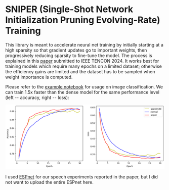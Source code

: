 # SNIPER (Single-Shot Network Initialization Pruning Evolving-Rate) Training

This library is meant to accelerate neural net training by initially starting at a high sparsity so that gradient updates go to important weights, then progressively reducing sparsity to fine-tune the model. The process is explained in this [paper](https://arxiv.org/abs/2211.07283) submitted to IEEE TENCON 2024. It works best for training models which require many epochs on a limited dataset; otherwise the efficiency gains are limited and the dataset has to be sampled when weight importance is computed.

Please refer to the [example notebook](example.ipynb) for usage on image classification. We can train 1.5x faster than the dense model for the same performance level (left -- accuracy, right -- loss):

<img src="final_graph.png">

I used [ESPnet](https://github.com/espnet/espnet) for our speech experiments reported in the paper, but I did not want to upload the entire ESPnet here.  
